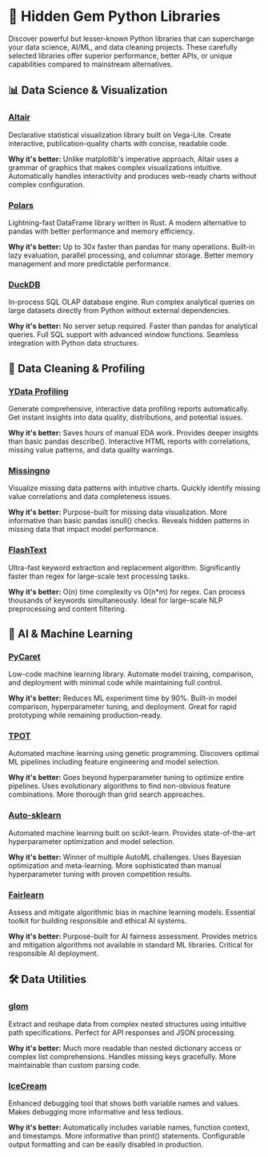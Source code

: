 # 🚀 Hidden Gem Python Libraries

Discover powerful but lesser-known Python libraries that can supercharge your data science, AI/ML, and data cleaning projects. These carefully selected libraries offer superior performance, better APIs, or unique capabilities compared to mainstream alternatives.

## 📊 Data Science & Visualization

### [Altair](https://altair-viz.github.io/)
Declarative statistical visualization library built on Vega-Lite. Create interactive, publication-quality charts with concise, readable code.

**Why it's better:** Unlike matplotlib's imperative approach, Altair uses a grammar of graphics that makes complex visualizations intuitive. Automatically handles interactivity and produces web-ready charts without complex configuration.

### [Polars](https://pola.rs/)
Lightning-fast DataFrame library written in Rust. A modern alternative to pandas with better performance and memory efficiency.

**Why it's better:** Up to 30x faster than pandas for many operations. Built-in lazy evaluation, parallel processing, and columnar storage. Better memory management and more predictable performance.

### [DuckDB](https://duckdb.org/)
In-process SQL OLAP database engine. Run complex analytical queries on large datasets directly from Python without external dependencies.

**Why it's better:** No server setup required. Faster than pandas for analytical queries. Full SQL support with advanced window functions. Seamless integration with Python data structures.

## 🧹 Data Cleaning & Profiling

### [YData Profiling](https://github.com/ydataai/ydata-profiling)
Generate comprehensive, interactive data profiling reports automatically. Get instant insights into data quality, distributions, and potential issues.

**Why it's better:** Saves hours of manual EDA work. Provides deeper insights than basic pandas describe(). Interactive HTML reports with correlations, missing value patterns, and data quality warnings.

### [Missingno](https://github.com/ResidentMario/missingno)
Visualize missing data patterns with intuitive charts. Quickly identify missing value correlations and data completeness issues.

**Why it's better:** Purpose-built for missing data visualization. More informative than basic pandas isnull() checks. Reveals hidden patterns in missing data that impact model performance.

### [FlashText](https://github.com/vi3k6i5/flashtext)
Ultra-fast keyword extraction and replacement algorithm. Significantly faster than regex for large-scale text processing tasks.

**Why it's better:** O(n) time complexity vs O(n*m) for regex. Can process thousands of keywords simultaneously. Ideal for large-scale NLP preprocessing and content filtering.

## 🤖 AI & Machine Learning

### [PyCaret](https://pycaret.org/)
Low-code machine learning library. Automate model training, comparison, and deployment with minimal code while maintaining full control.

**Why it's better:** Reduces ML experiment time by 90%. Built-in model comparison, hyperparameter tuning, and deployment. Great for rapid prototyping while remaining production-ready.

### [TPOT](https://github.com/EpistasisLab/tpot)
Automated machine learning using genetic programming. Discovers optimal ML pipelines including feature engineering and model selection.

**Why it's better:** Goes beyond hyperparameter tuning to optimize entire pipelines. Uses evolutionary algorithms to find non-obvious feature combinations. More thorough than grid search approaches.

### [Auto-sklearn](https://automl.github.io/auto-sklearn/)
Automated machine learning built on scikit-learn. Provides state-of-the-art hyperparameter optimization and model selection.

**Why it's better:** Winner of multiple AutoML challenges. Uses Bayesian optimization and meta-learning. More sophisticated than manual hyperparameter tuning with proven competition results.

### [Fairlearn](https://fairlearn.org/)
Assess and mitigate algorithmic bias in machine learning models. Essential toolkit for building responsible and ethical AI systems.

**Why it's better:** Purpose-built for AI fairness assessment. Provides metrics and mitigation algorithms not available in standard ML libraries. Critical for responsible AI deployment.

## 🛠️ Data Utilities

### [glom](https://github.com/mahmoud/glom)
Extract and reshape data from complex nested structures using intuitive path specifications. Perfect for API responses and JSON processing.

**Why it's better:** Much more readable than nested dictionary access or complex list comprehensions. Handles missing keys gracefully. More maintainable than custom parsing code.

### [IceCream](https://github.com/gruns/icecream)
Enhanced debugging tool that shows both variable names and values. Makes debugging more informative and less tedious.

**Why it's better:** Automatically includes variable names, function context, and timestamps. More informative than print() statements. Configurable output formatting and can be easily disabled in production.
